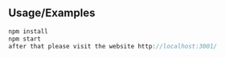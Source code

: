 
## Usage/Examples

```javascript
npm install
npm start
after that please visit the website http://localhost:3001/
```


